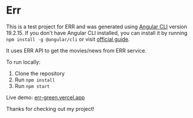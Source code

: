 # Err

This is a test project for ERR and was generated using [Angular CLI](https://github.com/angular/angular-cli) version 19.2.15. If you don't have Angular CLI installed, you can install it by running `npm install -g @angular/cli` or visit [official guide](https://angular.dev/installation).

It uses ERR API to get the movies/news from ERR service.

To run locally:

1. Clone the repository
2. Run `npm install`
3. Run `npm start`

Live demo: [err-green.vercel.app](https://err-green.vercel.app/)

Thanks for checking out my project!